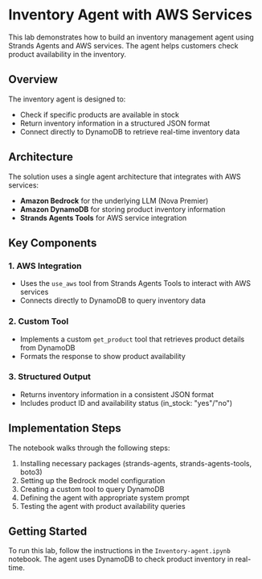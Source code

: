 # Inventory Agent with AWS Services

This lab demonstrates how to build an inventory management agent using Strands Agents and AWS services. The agent helps customers check product availability in the inventory.

## Overview

The inventory agent is designed to:
- Check if specific products are available in stock
- Return inventory information in a structured JSON format
- Connect directly to DynamoDB to retrieve real-time inventory data

## Architecture

The solution uses a single agent architecture that integrates with AWS services:
- **Amazon Bedrock** for the underlying LLM (Nova Premier)
- **Amazon DynamoDB** for storing product inventory information
- **Strands Agents Tools** for AWS service integration

## Key Components

### 1. AWS Integration
- Uses the `use_aws` tool from Strands Agents Tools to interact with AWS services
- Connects directly to DynamoDB to query inventory data

### 2. Custom Tool
- Implements a custom `get_product` tool that retrieves product details from DynamoDB
- Formats the response to show product availability

### 3. Structured Output
- Returns inventory information in a consistent JSON format
- Includes product ID and availability status (in_stock: "yes"/"no")

## Implementation Steps

The notebook walks through the following steps:
1. Installing necessary packages (strands-agents, strands-agents-tools, boto3)
2. Setting up the Bedrock model configuration
3. Creating a custom tool to query DynamoDB
4. Defining the agent with appropriate system prompt
5. Testing the agent with product availability queries

## Getting Started

To run this lab, follow the instructions in the `Inventory-agent.ipynb` notebook. The agent uses DynamoDB to check product inventory in real-time.